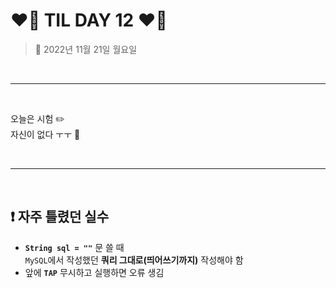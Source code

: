 # ❤️‍🔥 **TIL DAY 12** ❤️‍🔥

> 📆 2022년 11월 21일 월요일

<br>

---

<br>

오늘은 시험 ✏️ <br>
자신이 없다 ㅜㅜ 🥲 <br>

<br>

---

<br>

## ❗️ 자주 틀렸던 실수

- **`String sql = ""`** 문 쓸 때 <br>
  `MySQL`에서 작성했던 **쿼리 그대로(띄어쓰기까지)** 작성해야 함
- 앞에 **`TAP`** 무시하고 실행하면 오류 생김

<!--END-->